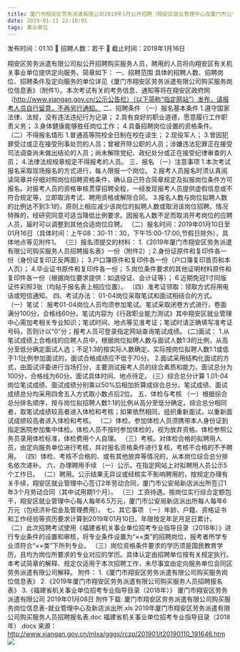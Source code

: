 ```yaml
---
title: 厦门市翔安区劳务派遣有限公司2019年1月公开招聘（翔安区就业管理中心及厦门市公安局新店派出所）购买服务
date: 2019-01-11 22:10:01
tags: 事业单位
---
```

发布时间：01.10   🌟   招聘人数：若干   🌈   截止时间：2019年1月16日
<!-- more -->

翔安区劳务派遣有限公司拟公开招聘购买服务人员，聘用的人员将向翔安区有关机关事业单位提供定向服务。简章如下：
一、招聘范围
具体的招聘人数、招聘岗位、招聘条件及定向服务的单位详见《厦门市翔安区劳务派遣有限公司购买服务岗位信息表》（附件1）。本次考试有关的考务信息、通知等将在翔安区政府网（http://www.xiangan.gov.cn/公示公告栏）（以下简称“指定网站”）发布，请报考人员自行留意，不再另行通知。
二、招聘条件
（一）报名基本条件
1.遵守国家法律、法规，没有违法违纪行为记录；
2.具有良好的职业道德，愿意履行工作职责义务；
3.身体健康能够胜任岗位工作；
4.具备招聘岗位设置的资格条件。
（二）不得报名情形
1.普通高等院校全日制在校在读生；
2.现役军人；
3.曾因犯罪受过或正在接受刑事处罚的人员；曾被开除公职的人员；涉嫌违法犯罪正在接受司法调查尚未做出结论的人员；尚未解除党纪、政纪处分或正在接受纪律审查的人员；
4.法律法规规章规定不得报考的人员。
三、报名
（一）注意事项
1.本次考试报名采取现场报名的方式进行，每人限报一个岗位。
2.报考人员报名时须认真阅读简章并仔细对照岗位招聘资格条件，确认自己符合简章规定及拟报岗位条件方可报名。对报考人员的资格审核贯穿招聘全程，一经发现报考人员提供虚假信息或不符合规定等，立即取消考试、聘用资格或解除合同。
3.报名人数与岗位拟聘人数的比例达不到3:1的，原则上相应减少该岗位的拟聘人数或取消该岗位招聘。情况特殊的，经研究同意可适当降低比例要求。因报名人数不足而取消开考岗位的应聘人员，届时可以调整到其他合适岗位应聘。
（二）报名时间：2019年01月10日至01月16日（具体时间：上午08：30-11：30，下午15:00-17:00,节假日除外），具体地点等见附件1。
（三）报名须提交的材料：
1.《2019年厦门市翔安区劳务派遣有限公司购买服务人员招聘报名表》一份（附件2）;
2.身份证原件和复印件各一份（身份证复印正反两面）；
3.户口簿原件和复印件各一份（户口簿复印首页和本人页）；
4.毕业证书原件和复印件各一份；
5.岗位条件要求的其他证明材料原件和复印件各一份（根据岗位要求提供：如退役证、会计证等）；
6.近期免冠1寸同版证件彩照3张（均贴于报名表上相应位置）。
（四）准考证领取：领取方式将用电话或短信通知。
四、考试办法：
01-04岗位采取笔试和面试相结合的方式。
（一）笔试：
报考01-04岗位人员均须参加笔试。笔试采取闭卷方式进行，卷面满分100分，合格线60分。笔试内容为《行政职业能力测试》其中翔安区就业管理中心需加考相关专业知识；笔试时间、地点等见准考证；笔试时请正确填写准考证号码，否则计以“0”分；报考人员可登录指定网站查询笔试成绩。
(二)面试：
1.从笔试成绩上合格线的应聘人员中，根据岗位拟聘人数与面试人数1:3的比例，从高分至低分确定面试人选；不足1:3的按实际人数确定。实际按岗位拟聘人数1:1或低于1:1比例参加面试的，面试合格成绩应不低于70分。
2.面试采用结构化面试的方式，由面试评委进行当场打分，主要测试报考人员的综合素质和能力。面试总分为100分，合格线为60分。面试具体时间、地点待定。
(三）综合总分计算
1.01-04岗位笔试成绩、面试成绩分别乘以50%后相加折算成综合总分。笔试成绩、面试成绩总分均采用四舍五入方式取小数点后2位。
五、体检与考核
（一）根据综合总分排名顺序，按与岗位拟招聘人数1:1的比例从高分至低分确定。综合总分相同者，取笔试成绩较高者进入体检和考核；如果依然相同，组织重新面试，以重新面试成绩较高者进入体检和考核。
（二）体检。参加体检人员须携带本人身份证到指定医院参加集中体检。体检人员不按时参加体检的，视为放弃资格。体检参照公务员录用体检标准，体检费用个人自理。
（三）考核。对体检合格的拟聘用人员，由定向服务单位进行考核，并对报名资格条件进行复核，考核不合格的不予聘用。
（四）体检、考核不合格的、或有其他放弃等情况的，从本岗位综合总分排名依次递补。
六、办理聘用手续
（一）公示。在指定网站上对拟聘用人员公示5个工作日。
（二）聘用。公示结果无异议或经核实不影响聘用的，按规定办理有关手续，翔安区就业管理中心签订2年劳动合同，厦门市公安局新店派出所签订1年3个月劳动合同（其中试用期1个月）。
（三）工资待遇。按岗位实行综合定额包干，翔安区就业管理中心每人每年6.5万元，厦门市公安局新店派出所每人每年6万元（包经济补偿金及管理费用）。
七、其它事项
（一）年龄、户籍、资格证书和工作经验等资历要求计算到2019年01月10日。年限按足年足月足日累计。
（二）此次招聘考试使用《福建省机关事业单位招考专业指导目录（2018年）》进行专业条件的设置和审核，将专业条件设置为“××类”的招聘岗位，报考者所学专业须符合“××类”下所列专业。
（三）岗位资格条件要求的学历须是国民教育学历，且均为岗位所要求的专业对应的学历。具体认定由招聘单位按有关规定执行。
本考试简章的解释、规定仅适用于本次招聘工作，未尽事宜由定向服务单位会同区劳务派遣有限公司解释。
附件：
1.《厦门市翔安区劳务派遣有限公司购买服务岗位信息表》
2.《2019年厦门市翔安区劳务派遣有限公司购买服务人员招聘报名表》
3.《福建省机关事业单位招考专业指导目录（2018年）》
厦门市翔安区劳务派遣有限公司
2019年01月08日
附件下载:
厦门市翔安区劳务派遣有限公司购买服务岗位信息表-就业管理中心及新店派出所.xls
2019年厦门市翔安区劳务派遣有限公司购买服务人员招聘报名表.doc
福建省机关事业单位招考专业指导目录（2018年）.docx
来源：
http://www.xiangan.gov.cn/mlxa/gggs/rczp/201901/t20190110_191646.htm
 
 ![](https://cdn.weiweiblog.cn/20181015134814.png)